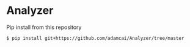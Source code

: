 # Analyzer

Pip install from this repository

    $ pip install git+https://github.com/adamcai/Analyzer/tree/master
